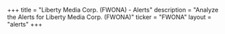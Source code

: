 +++
title = "Liberty Media Corp. (FWONA) - Alerts"
description = "Analyze the Alerts for Liberty Media Corp. (FWONA)"
ticker = "FWONA"
layout = "alerts"
+++

